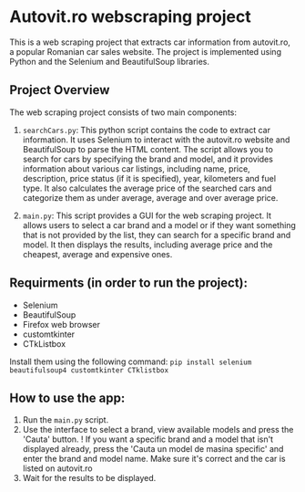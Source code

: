 # Autovit.ro webscraping project

This is a web scraping project that extracts car information from autovit.ro, a popular Romanian car sales website. The project is implemented using Python and the Selenium and BeautifulSoup libraries.

## Project Overview
The web scraping project consists of two main components:

1. `searchCars.py`: This python script contains the code to extract car information. It uses Selenium to interact with the autovit.ro website and BeautifulSoup to parse the HTML content. The script allows you to search for cars by specifying the brand and model, and it provides information about various car listings, including name, price, description, price status (if it is specified), year, kilometers and fuel type. It also calculates the average price of the searched cars and categorize them as under average, average and over average price.

2. `main.py`: This script provides a GUI for the web scraping project. It allows users to select a car brand and a model or if they want something that is not provided by the list, they can search for a specific brand and model. It then displays the results, including average price and the cheapest, average and expensive ones.

## Requirments (in order to run the project):
* Selenium
* BeautifulSoup
* Firefox web browser
* customtkinter
* CTkListbox

Install them using the following command:
```pip install selenium beautifulsoup4 customtkinter CTklistbox```

## How to use the app:
1. Run the `main.py` script.
2. Use the interface to select a brand, view available models and press the 'Cauta' button.
! If you want a specific brand and a model that isn't displayed already, press the 'Cauta un model de masina specific' and enter the brand and model name. Make sure it's correct and the car is listed on autovit.ro
3. Wait for the results to be displayed.